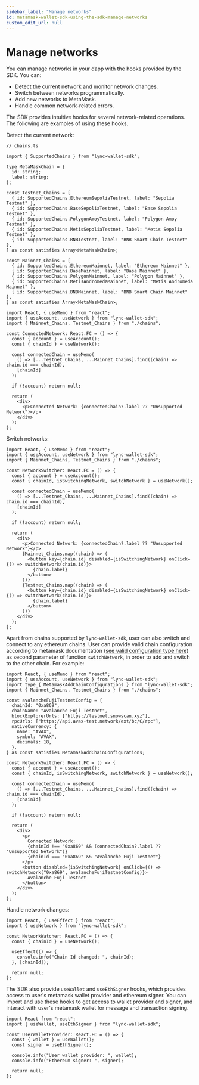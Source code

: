 ```yaml
---
sidebar_label: "Manage networks"
id: metamask-wallet-sdk-using-the-sdk-manage-networks
custom_edit_url: null
---
```


# Manage networks

You can manage networks in your dapp with the hooks provided by the SDK. You can:

- Detect the current network and monitor network changes.
- Switch between networks programmatically.
- Add new networks to MetaMask.
- Handle common network-related errors.

The SDK provides intuitive hooks for several network-related operations. The following are examples of using these hooks.

Detect the current network:

```tsx
// chains.ts

import { SupportedChains } from "lync-wallet-sdk";

type MetaMaskChain = {
  id: string;
  label: string;
};

const Testnet_Chains = [
  { id: SupportedChains.EthereumSepoliaTestnet, label: "Sepolia Testnet" },
  { id: SupportedChains.BaseSepoliaTestnet, label: "Base Sepolia Testnet" },
  { id: SupportedChains.PolygonAmoyTestnet, label: "Polygon Amoy Testnet" },
  { id: SupportedChains.MetisSepoliaTestnet, label: "Metis Sepolia Testnet" },
  { id: SupportedChains.BNBTestnet, label: "BNB Smart Chain Testnet" },
] as const satisfies Array<MetaMaskChain>;

const Mainnet_Chains = [
  { id: SupportedChains.EthereumMainnet, label: "Ethereum Mainnet" },
  { id: SupportedChains.BaseMainnet, label: "Base Mainnet" },
  { id: SupportedChains.PolygonMainnet, label: "Polygon Mainnet" },
  { id: SupportedChains.MetisAndromedaMainnet, label: "Metis Andromeda Mainnet" },
  { id: SupportedChains.BNBMainnet, label: "BNB Smart Chain Mainnet" },
] as const satisfies Array<MetaMaskChain>;
```

```tsx
import React, { useMemo } from "react";
import { useAccount, useNetwork } from "lync-wallet-sdk";
import { Mainnet_Chains, Testnet_Chains } from "./chains";

const ConnectedNetwork: React.FC = () => {
  const { account } = useAccount();
  const { chainId } = useNetwork();

  const connectedChain = useMemo(
    () => [...Testnet_Chains, ...Mainnet_Chains].find((chain) => chain.id === chainId),
    [chainId]
  );

  if (!account) return null;

  return (
    <div>
      <p>Connected Network: {connectedChain?.label ?? "Unsupported Network"}</p>
    </div>
  );
};
```

Switch networks:

```tsx
import React, { useMemo } from "react";
import { useAccount, useNetwork } from "lync-wallet-sdk";
import { Mainnet_Chains, Testnet_Chains } from "./chains";

const NetworkSwitcher: React.FC = () => {
  const { account } = useAccount();
  const { chainId, isSwitchingNetwork, switchNetwork } = useNetwork();

  const connectedChain = useMemo(
    () => [...Testnet_Chains, ...Mainnet_Chains].find((chain) => chain.id === chainId),
    [chainId]
  );

  if (!account) return null;

  return (
    <div>
      <p>Connected Network: {connectedChain?.label ?? "Unsupported Network"}</p>
      {Mainnet_Chains.map((chain) => (
        <button key={chain.id} disabled={isSwitchingNetwork} onClick={() => switchNetwork(chain.id)}>
          {chain.label}
        </button>
      ))}
      {Testnet_Chains.map((chain) => (
        <button key={chain.id} disabled={isSwitchingNetwork} onClick={() => switchNetwork(chain.id)}>
          {chain.label}
        </button>
      ))}
    </div>
  );
};
```

Apart from chains supported by `lync-wallet-sdk`, user can also switch and connect to any ethereum chains. User can provide valid chain configuration according to metamask documentation ([see valid configuration type here](./types.md)) as second parameter of function `switchNetwork`, in order to add and switch to the other chain. For example:

```tsx
import React, { useMemo } from "react";
import { useAccount, useNetwork } from "lync-wallet-sdk";
import type { MetamaskAddChainConfigurations } from "lync-wallet-sdk";
import { Mainnet_Chains, Testnet_Chains } from "./chains";

const avalancheFujiTestnetConfig = {
  chainId: "0xa869",
  chainName: "Avalanche Fuji Testnet",
  blockExplorerUrls: ["https://testnet.snowscan.xyz"],
  rpcUrls: ["https://api.avax-test.network/ext/bc/C/rpc"],
  nativeCurrency: {
    name: "AVAX",
    symbol: "AVAX",
    decimals: 18,
  },
} as const satisfies MetamaskAddChainConfigurations;

const NetworkSwitcher: React.FC = () => {
  const { account } = useAccount();
  const { chainId, isSwitchingNetwork, switchNetwork } = useNetwork();

  const connectedChain = useMemo(
    () => [...Testnet_Chains, ...Mainnet_Chains].find((chain) => chain.id === chainId),
    [chainId]
  );

  if (!account) return null;

  return (
    <div>
      <p>
        Connected Network:
        {chainId !== "0xa869" && (connectedChain?.label ?? "Unsupported Network")}
        {chainId === "0xa869" && "Avalanche Fuji Testnet"}
      </p>
      <button disabled={isSwitchingNetwork} onClick={() => switchNetwork("0xa869", avalancheFujiTestnetConfig)}>
        Avalanche Fuji Testnet
      </button>
    </div>
  );
};
```

Handle network changes:

```tsx
import React, { useEffect } from "react";
import { useNetwork } from "lync-wallet-sdk";

const NetworkWatcher: React.FC = () => {
  const { chainId } = useNetwork();

  useEffect(() => {
    console.info("Chain Id changed: ", chainId);
  }, [chainId]);

  return null;
};
```

The SDK also provide `useWallet` and `useEthSigner` hooks, which provides access to user's metamask wallet provider and ethereum signer. You can import and use these hooks to get access to wallet provider and signer, and interact with user's metamask wallet for message and transaction signing.

```tsx
import React from "react";
import { useWallet, useEthSigner } from "lync-wallet-sdk";

const UserWalletProvider: React.FC = () => {
  const { wallet } = useWallet();
  const signer = useEthSigner();

  console.info("User wallet provider: ", wallet);
  console.info("Ethereum signer: ", signer);

  return null;
};
```
